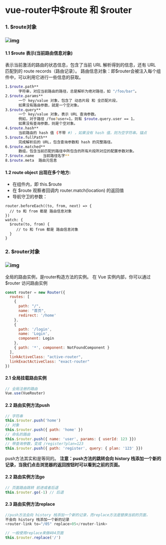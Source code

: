 # vue-router中$route 和 $router

### 1. $route对象   

### ![img](https:////upload-images.jianshu.io/upload_images/10796792-af9d9aaed5b164e9.png?imageMogr2/auto-orient/strip|imageView2/2/w/597/format/webp)

#### 1.1 $route 表示(当前路由信息对象)

表示当前激活的路由的状态信息，包含了当前 URL 解析得到的信息，还有 URL 匹配到的 route records（路由记录）。
 路由信息对象：即$router会被注入每个组件中，可以利用它进行一些信息的获取。



```bash
1.$route.path**
      字符串，对应当前路由的路径，总是解析为绝对路径，如 "/foo/bar"。
2.$route.params**
      一个 key/value 对象，包含了 动态片段 和 全匹配片段，
      如果没有路由参数，就是一个空对象。
3.$route.query**
      一个 key/value 对象，表示 URL 查询参数。
      例如，对于路径 /foo?user=1，则有 $route.query.user == 1，
      如果没有查询参数，则是个空对象。
4.$route.hash**
      当前路由的 hash 值 (不带 #) ，如果没有 hash 值，则为空字符串。锚点
5.$route.fullPath**
      完成解析后的 URL，包含查询参数和 hash 的完整路径。
6.$route.matched**
      数组，包含当前匹配的路径中所包含的所有片段所对应的配置参数对象。
7.$route.name    当前路径名字**
8.$route.meta  路由元信息
```

#### 1.2 route object 出现在多个地方:

+ 在组件内，即 this.$route
+ 在 $route 观察者回调内 router.match(location) 的返回值
+ 导航守卫的参数：

```vue
router.beforeEach((to, from, next) => {
  // to 和 from 都是 路由信息对象
})
watch: {
  $route(to, from) {
     // to 和 from 都是 路由信息对象
  }
}
```

### 2. $router对象   

### ![img](https:////upload-images.jianshu.io/upload_images/10796792-9207ceb43332e29f.png?imageMogr2/auto-orient/strip|imageView2/2/w/494/format/webp)

全局的路由实例，是router构造方法的实例。
在 Vue 实例内部，你可以通过 $router 访问路由实例

```javascript
const router = new Router({
  routes: [
    {
      path: "/",
      name: "首页",
      redirect: '/home'
    },
    {
      path: '/login',
      name: 'Login',
      component: Login
    },
    { path: '*', component: NotFoundComponent }
  ],
  linkActiveClass: "active-router",
  linkExactActiveClass: "exact-router"
})
```

#### 2.1 全局挂载路由实例

```javascript
// 全局注册的路由
Vue.use(VueRouter)
```

#### 2.2 路由实例方法push

```javascript
// 字符串
this.$router.push('home')
// 对象
this.$router.push({ path: 'home' })
// 命名的路由
this.$router.push({ name: 'user', params: { userId: 123 }})
// 带查询参数，变成 /register?plan=123
this.$router.push({ path: 'register', query: { plan: '123' }})
```

push方法其实和<router-link :to="...">是等同的。
 **注意：push方法的跳转会向 history 栈添加一个新的记录，当我们点击浏览器的返回按钮时可以看到之前的页面。**

#### 2.2 路由实例方法go

```javascript
// 页面路由跳转 前进或者后退
this.$router.go(-1) // 后退
```

#### 2.3 路由实例方法replace

```javascript
//push方法会向 history 栈添加一个新的记录，而replace方法是替换当前的页面，
不会向 history 栈添加一个新的记录
<router-link to="/05" replace>05</router-link>

// 一般使用replace来做404页面
this.$router.replace('/')
```

